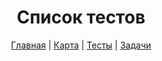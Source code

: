<div align="center">

# Список тестов

[Главная](https://github.com/dollaween/junior-roadmap/)
|
[Карта](https://github.com/dollaween/javascript-roadmap/roadmap)
|
[Тесты](https://github.com/dollaween/javascript-roadmap/tests)
|
[Задачи](https://github.com/dollaween/javascript-roadmap/tasks)

</div>
